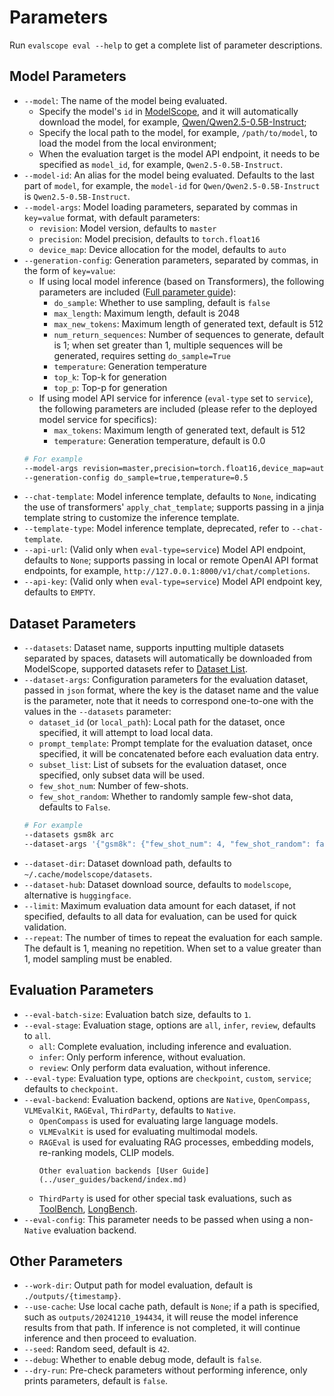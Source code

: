 # Parameters

Run `evalscope eval --help` to get a complete list of parameter descriptions.

## Model Parameters
- `--model`: The name of the model being evaluated.
  - Specify the model's `id` in [ModelScope](https://modelscope.cn/), and it will automatically download the model, for example, [Qwen/Qwen2.5-0.5B-Instruct](https://modelscope.cn/models/Qwen/Qwen2.5-0.5B-Instruct/summary);
  - Specify the local path to the model, for example, `/path/to/model`, to load the model from the local environment;
  - When the evaluation target is the model API endpoint, it needs to be specified as `model_id`, for example, `Qwen2.5-0.5B-Instruct`.
- `--model-id`: An alias for the model being evaluated. Defaults to the last part of `model`, for example, the `model-id` for `Qwen/Qwen2.5-0.5B-Instruct` is `Qwen2.5-0.5B-Instruct`.
- `--model-args`: Model loading parameters, separated by commas in `key=value` format, with default parameters:
  - `revision`: Model version, defaults to `master`
  - `precision`: Model precision, defaults to `torch.float16`
  - `device_map`: Device allocation for the model, defaults to `auto`
- `--generation-config`: Generation parameters, separated by commas, in the form of `key=value`:
  - If using local model inference (based on Transformers), the following parameters are included ([Full parameter guide](https://huggingface.co/docs/transformers/main_classes/text_generation#transformers.GenerationConfig)):
    - `do_sample`: Whether to use sampling, default is `false`
    - `max_length`: Maximum length, default is 2048
    - `max_new_tokens`: Maximum length of generated text, default is 512
    - `num_return_sequences`: Number of sequences to generate, default is 1; when set greater than 1, multiple sequences will be generated, requires setting `do_sample=True`
    - `temperature`: Generation temperature
    - `top_k`: Top-k for generation
    - `top_p`: Top-p for generation
  - If using model API service for inference (`eval-type` set to `service`), the following parameters are included (please refer to the deployed model service for specifics):
    - `max_tokens`: Maximum length of generated text, default is 512
    - `temperature`: Generation temperature, default is 0.0
  ```bash
  # For example
  --model-args revision=master,precision=torch.float16,device_map=auto
  --generation-config do_sample=true,temperature=0.5
  ```
- `--chat-template`: Model inference template, defaults to `None`, indicating the use of transformers' `apply_chat_template`; supports passing in a jinja template string to customize the inference template.
- `--template-type`: Model inference template, deprecated, refer to `--chat-template`.
- `--api-url`: (Valid only when `eval-type=service`) Model API endpoint, defaults to `None`; supports passing in local or remote OpenAI API format endpoints, for example, `http://127.0.0.1:8000/v1/chat/completions`.
- `--api-key`: (Valid only when `eval-type=service`) Model API endpoint key, defaults to `EMPTY`.

## Dataset Parameters
- `--datasets`: Dataset name, supports inputting multiple datasets separated by spaces, datasets will automatically be downloaded from ModelScope, supported datasets refer to [Dataset List](./supported_dataset.md#supported-datasets).
- `--dataset-args`: Configuration parameters for the evaluation dataset, passed in `json` format, where the key is the dataset name and the value is the parameter, note that it needs to correspond one-to-one with the values in the `--datasets` parameter:
  - `dataset_id` (or `local_path`): Local path for the dataset, once specified, it will attempt to load local data.
  - `prompt_template`: Prompt template for the evaluation dataset, once specified, it will be concatenated before each evaluation data entry.
  - `subset_list`: List of subsets for the evaluation dataset, once specified, only subset data will be used.
  - `few_shot_num`: Number of few-shots.
  - `few_shot_random`: Whether to randomly sample few-shot data, defaults to `False`.
  ```bash
  # For example
  --datasets gsm8k arc
  --dataset-args '{"gsm8k": {"few_shot_num": 4, "few_shot_random": false}, "arc": {"dataset_id": "/path/to/arc"}}'
  ```
- `--dataset-dir`: Dataset download path, defaults to `~/.cache/modelscope/datasets`.
- `--dataset-hub`: Dataset download source, defaults to `modelscope`, alternative is `huggingface`.
- `--limit`: Maximum evaluation data amount for each dataset, if not specified, defaults to all data for evaluation, can be used for quick validation.
- `--repeat`: The number of times to repeat the evaluation for each sample. The default is 1, meaning no repetition. When set to a value greater than 1, model sampling must be enabled.

## Evaluation Parameters
- `--eval-batch-size`: Evaluation batch size, defaults to `1`.
- `--eval-stage`: Evaluation stage, options are `all`, `infer`, `review`, defaults to `all`.
  - `all`: Complete evaluation, including inference and evaluation.
  - `infer`: Only perform inference, without evaluation.
  - `review`: Only perform data evaluation, without inference.
- `--eval-type`: Evaluation type, options are `checkpoint`, `custom`, `service`; defaults to `checkpoint`.
- `--eval-backend`: Evaluation backend, options are `Native`, `OpenCompass`, `VLMEvalKit`, `RAGEval`, `ThirdParty`, defaults to `Native`.
  - `OpenCompass` is used for evaluating large language models.
  - `VLMEvalKit` is used for evaluating multimodal models.
  - `RAGEval` is used for evaluating RAG processes, embedding models, re-ranking models, CLIP models.
    ```{seealso}
    Other evaluation backends [User Guide](../user_guides/backend/index.md)
    ```
  - `ThirdParty` is used for other special task evaluations, such as [ToolBench](../third_party/toolbench.md), [LongBench](../third_party/longwriter.md).
- `--eval-config`: This parameter needs to be passed when using a non-`Native` evaluation backend.

## Other Parameters
- `--work-dir`: Output path for model evaluation, default is `./outputs/{timestamp}`.
- `--use-cache`: Use local cache path, default is `None`; if a path is specified, such as `outputs/20241210_194434`, it will reuse the model inference results from that path. If inference is not completed, it will continue inference and then proceed to evaluation.
- `--seed`: Random seed, default is `42`.
- `--debug`: Whether to enable debug mode, default is `false`.
- `--dry-run`: Pre-check parameters without performing inference, only prints parameters, default is `false`.
